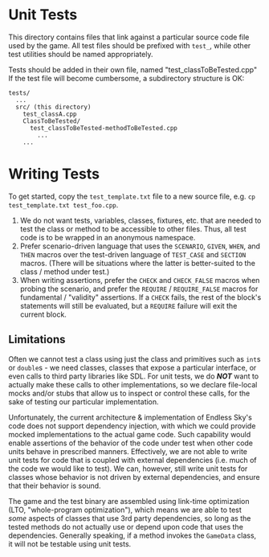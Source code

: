 # Unit Tests

This directory contains files that link against a particular source code file used by the game. All test files should be prefixed with `test_`, while other test utilities should be named appropriately.

Tests should be added in their own file, named "test_classToBeTested.cpp"  
If the test file will become cumbersome, a subdirectory structure is OK:

```
tests/
  ...
  src/ (this directory)
    test_classA.cpp
    ClassToBeTested/
      test_classToBeTested-methodToBeTested.cpp
        ...
    ...
```

# Writing Tests

To get started, copy the `test_template.txt` file to a new source file, e.g. `cp test_template.txt test_foo.cpp`.

1. We do not want tests, variables, classes, fixtures, etc. that are needed to test the class or method to be accessible to other files. Thus, all test code is to be wrapped in an anonymous namespace.
2. Prefer scenario-driven language that uses the `SCENARIO`, `GIVEN`, `WHEN`, and `THEN` macros over the test-driven language of `TEST_CASE` and `SECTION` macros. (There will be situations where the latter is better-suited to the class / method under test.)
3. When writing assertions, prefer the `CHECK` and `CHECK_FALSE` macros when probing the scenario, and prefer the `REQUIRE` / `REQUIRE_FALSE` macros for fundamental / "validity" assertions. If a `CHECK` fails, the rest of the block's statements will still be evaluated, but a `REQUIRE` failure will exit the current block.

## Limitations

Often we cannot test a class using just the class and primitives such as `int`s or `double`s - we need classes, classes that expose a particular interface, or even calls to third party libraries like SDL. For unit tests, we do _**NOT**_ want to actually make these calls to other implementations, so we declare file-local mocks and/or stubs that allow us to inspect or control these calls, for the sake of testing our particular implementation.

Unfortunately, the current architecture & implementation of Endless Sky's code does not support dependency injection, with which we could provide mocked implementations to the actual game code. Such capability would enable assertions of the behavior of the code under test when other code units behave in prescribed manners. Effectively, we are not able to write unit tests for code that is coupled with external dependencies (i.e. much of the code we would like to test). We can, however, still write unit tests for classes whose behavior is not driven by external dependencies, and ensure that their behavior is sound.

The game and the test binary are assembled using link-time optimization (LTO, "whole-program optimization"), which means we are able to test _some_ aspects of classes that use 3rd party dependencies, so long as the tested methods do not actually use or depend upon code that uses the dependencies. Generally speaking, if a method invokes the `GameData` class, it will not be testable using unit tests.
